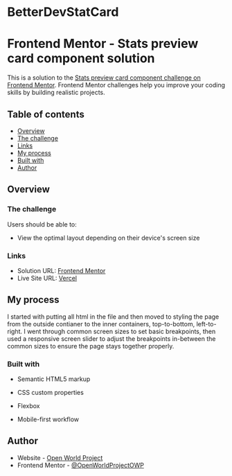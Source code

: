 # BetterDevStatCard

# Frontend Mentor - Stats preview card component solution

This is a solution to the [Stats preview card component challenge on Frontend Mentor](https://www.frontendmentor.io/challenges/stats-preview-card-component-8JqbgoU62). Frontend Mentor challenges help you improve your coding skills by building realistic projects.

## Table of contents

- [Overview](#overview)
- [The challenge](#the-challenge)
- [Links](#links)
- [My process](#my-process)
- [Built with](#built-with)
- [Author](#author)

## Overview

### The challenge

Users should be able to:

- View the optimal layout depending on their device's screen size

### Links

- Solution URL: [Frontend Mentor](https://www.frontendmentor.io/solutions/stats-preview-card-component-i4DVKfa71r)
- Live Site URL: [Vercel](https://better-dev-stat-card.vercel.app/)

## My process

I started with putting all html in the file and then moved to styling the page from the outside contianer to the inner containers, top-to-bottom, left-to-right. I went through common screen sizes to set basic breakpoints, then used a responsive screen slider to adjust the breakpoints in-between the common sizes to ensure the page stays together properly.

### Built with

- Semantic HTML5 markup
- CSS custom properties
- Flexbox

- Mobile-first workflow

## Author

- Website - [Open World Project](https://openworldproject.dev/)
- Frontend Mentor - [@OpenWorldProjectOWP](https://www.frontendmentor.io/profile/OpenWorldProjectOWP)
